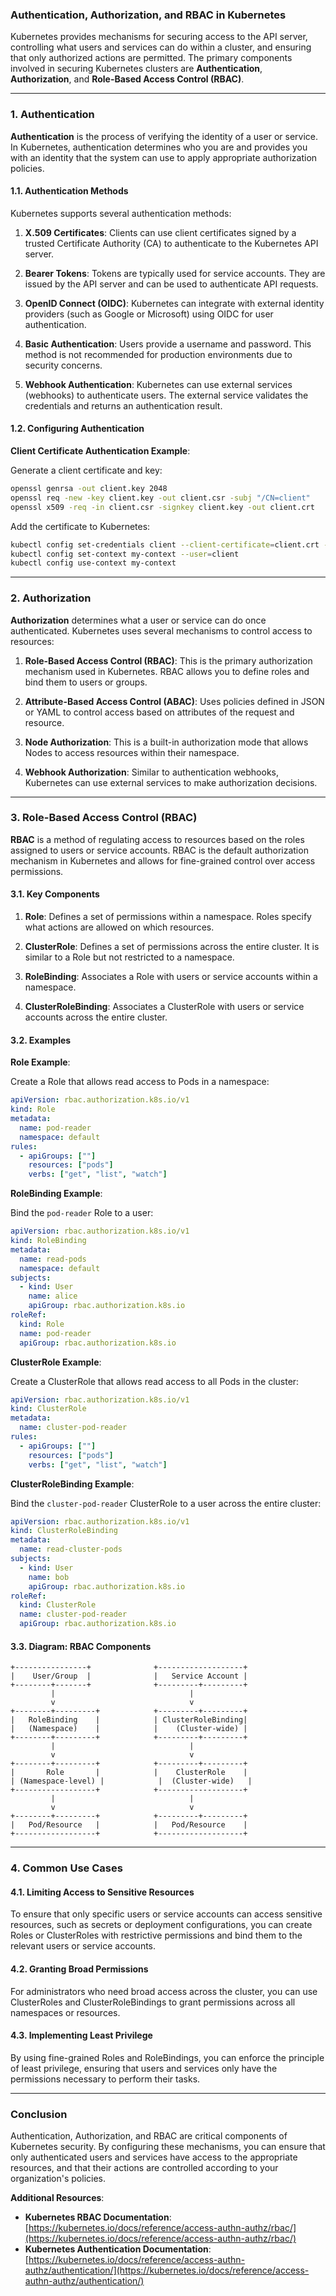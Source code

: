 ### Authentication, Authorization, and RBAC in Kubernetes

Kubernetes provides mechanisms for securing access to the API server, controlling what users and services can do within a cluster, and ensuring that only authorized actions are permitted. The primary components involved in securing Kubernetes clusters are **Authentication**, **Authorization**, and **Role-Based Access Control (RBAC)**.

---

### **1. Authentication**

**Authentication** is the process of verifying the identity of a user or service. In Kubernetes, authentication determines who you are and provides you with an identity that the system can use to apply appropriate authorization policies.

#### **1.1. Authentication Methods**

Kubernetes supports several authentication methods:

1. **X.509 Certificates**: Clients can use client certificates signed by a trusted Certificate Authority (CA) to authenticate to the Kubernetes API server.

2. **Bearer Tokens**: Tokens are typically used for service accounts. They are issued by the API server and can be used to authenticate API requests.

3. **OpenID Connect (OIDC)**: Kubernetes can integrate with external identity providers (such as Google or Microsoft) using OIDC for user authentication.

4. **Basic Authentication**: Users provide a username and password. This method is not recommended for production environments due to security concerns.

5. **Webhook Authentication**: Kubernetes can use external services (webhooks) to authenticate users. The external service validates the credentials and returns an authentication result.

#### **1.2. Configuring Authentication**

**Client Certificate Authentication Example**:

Generate a client certificate and key:

```sh
openssl genrsa -out client.key 2048
openssl req -new -key client.key -out client.csr -subj "/CN=client"
openssl x509 -req -in client.csr -signkey client.key -out client.crt
```

Add the certificate to Kubernetes:

```sh
kubectl config set-credentials client --client-certificate=client.crt --client-key=client.key
kubectl config set-context my-context --user=client
kubectl config use-context my-context
```

---

### **2. Authorization**

**Authorization** determines what a user or service can do once authenticated. Kubernetes uses several mechanisms to control access to resources:

1. **Role-Based Access Control (RBAC)**: This is the primary authorization mechanism used in Kubernetes. RBAC allows you to define roles and bind them to users or groups.

2. **Attribute-Based Access Control (ABAC)**: Uses policies defined in JSON or YAML to control access based on attributes of the request and resource.

3. **Node Authorization**: This is a built-in authorization mode that allows Nodes to access resources within their namespace.

4. **Webhook Authorization**: Similar to authentication webhooks, Kubernetes can use external services to make authorization decisions.

---

### **3. Role-Based Access Control (RBAC)**

**RBAC** is a method of regulating access to resources based on the roles assigned to users or service accounts. RBAC is the default authorization mechanism in Kubernetes and allows for fine-grained control over access permissions.

#### **3.1. Key Components**

1. **Role**: Defines a set of permissions within a namespace. Roles specify what actions are allowed on which resources.

2. **ClusterRole**: Defines a set of permissions across the entire cluster. It is similar to a Role but not restricted to a namespace.

3. **RoleBinding**: Associates a Role with users or service accounts within a namespace.

4. **ClusterRoleBinding**: Associates a ClusterRole with users or service accounts across the entire cluster.

#### **3.2. Examples**

**Role Example**:

Create a Role that allows read access to Pods in a namespace:

```yaml
apiVersion: rbac.authorization.k8s.io/v1
kind: Role
metadata:
  name: pod-reader
  namespace: default
rules:
  - apiGroups: [""]
    resources: ["pods"]
    verbs: ["get", "list", "watch"]
```

**RoleBinding Example**:

Bind the `pod-reader` Role to a user:

```yaml
apiVersion: rbac.authorization.k8s.io/v1
kind: RoleBinding
metadata:
  name: read-pods
  namespace: default
subjects:
  - kind: User
    name: alice
    apiGroup: rbac.authorization.k8s.io
roleRef:
  kind: Role
  name: pod-reader
  apiGroup: rbac.authorization.k8s.io
```

**ClusterRole Example**:

Create a ClusterRole that allows read access to all Pods in the cluster:

```yaml
apiVersion: rbac.authorization.k8s.io/v1
kind: ClusterRole
metadata:
  name: cluster-pod-reader
rules:
  - apiGroups: [""]
    resources: ["pods"]
    verbs: ["get", "list", "watch"]
```

**ClusterRoleBinding Example**:

Bind the `cluster-pod-reader` ClusterRole to a user across the entire cluster:

```yaml
apiVersion: rbac.authorization.k8s.io/v1
kind: ClusterRoleBinding
metadata:
  name: read-cluster-pods
subjects:
  - kind: User
    name: bob
    apiGroup: rbac.authorization.k8s.io
roleRef:
  kind: ClusterRole
  name: cluster-pod-reader
  apiGroup: rbac.authorization.k8s.io
```

#### **3.3. Diagram: RBAC Components**

```plaintext
+----------------+              +-------------------+
|    User/Group  |              |   Service Account |
+--------+-------+              +---------+---------+
         |                              |
         v                              v
+--------+---------+            +---------+---------+
|   RoleBinding    |            | ClusterRoleBinding|
|   (Namespace)    |            |    (Cluster-wide) |
+--------+---------+            +---------+---------+
         |                              |
         v                              v
+--------+---------+            +---------+---------+
|       Role       |            |    ClusterRole    |
| (Namespace-level) |            |  (Cluster-wide)   |
+------------------+            +-------------------+
         |                              |
         v                              v
+--------+---------+            +---------+---------+
|   Pod/Resource   |            |   Pod/Resource    |
+------------------+            +-------------------+
```

---

### **4. Common Use Cases**

#### **4.1. Limiting Access to Sensitive Resources**

To ensure that only specific users or service accounts can access sensitive resources, such as secrets or deployment configurations, you can create Roles or ClusterRoles with restrictive permissions and bind them to the relevant users or service accounts.

#### **4.2. Granting Broad Permissions**

For administrators who need broad access across the cluster, you can use ClusterRoles and ClusterRoleBindings to grant permissions across all namespaces or resources.

#### **4.3. Implementing Least Privilege**

By using fine-grained Roles and RoleBindings, you can enforce the principle of least privilege, ensuring that users and services only have the permissions necessary to perform their tasks.

---

### **Conclusion**

Authentication, Authorization, and RBAC are critical components of Kubernetes security. By configuring these mechanisms, you can ensure that only authenticated users and services have access to the appropriate resources, and that their actions are controlled according to your organization's policies.

**Additional Resources**:
- **Kubernetes RBAC Documentation**: [https://kubernetes.io/docs/reference/access-authn-authz/rbac/](https://kubernetes.io/docs/reference/access-authn-authz/rbac/)
- **Kubernetes Authentication Documentation**: [https://kubernetes.io/docs/reference/access-authn-authz/authentication/](https://kubernetes.io/docs/reference/access-authn-authz/authentication/)

